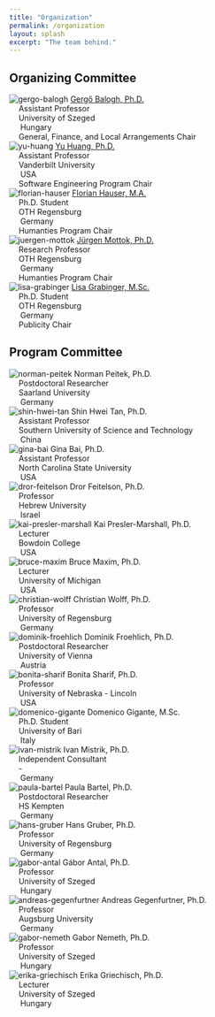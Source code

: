 ```yaml
---
title: "Organization"
permalink: /organization
layout: splash
excerpt: "The team behind."
---
```


## Organizing Committee

<p class="align-center">
<div class="three-column">
    <img class="align-center selfy" alt="gergo-balogh" src="assets/images/gergo_balogh.jpg"/>
    <a class="name" href="https://www.inf.u-szeged.hu/~geryxyz">Gergő Balogh, Ph.D.</a><br/>
    <span class="emph"><img src="assets/images/icon_person.svg" style="vertical-align: middle;" width="13" height="13"> Assistant Professor<br/> 
		       <img src="assets/images/icon_location.svg" style="vertical-align: middle;" width="13" height="13"> University of Szeged<br/>
		       <img src="https://flagcdn.com/16x12/hu.png" style="vertical-align: middle;" width="16" height="12"> Hungary<br/>
		       <img src="assets/images/icon_chair.svg" style="vertical-align: middle;" width="13" height="13"> General, Finance, and Local Arrangements Chair</span>
</div>
<div class="three-column">
    <img class="align-center selfy" alt="yu-huang" src="assets/images/yu_huang.png"/>
    <a class="name" href="https://yuhuang-lab.github.io/">Yu Huang, Ph.D.</a><br/>
    <span class="emph"><img src="assets/images/icon_person.svg" style="vertical-align: middle;" width="13" height="13"> Assistant Professor<br/> 
		       <img src="assets/images/icon_location.svg" style="vertical-align: middle;" width="13" height="13"> Vanderbilt University<br/>
		       <img src="https://flagcdn.com/16x12/us.png" style="vertical-align: middle;" width="16" height="12"> USA<br/>
		       <img src="assets/images/icon_chair.svg" style="vertical-align: middle;" width="13" height="13"> Software Engineering Program Chair</span>
</div>
<div class="three-column">
    <img class="align-center selfy" alt="florian-hauser" src="assets/images/florian_hauser.png"/>
    <a class="name" href="https://www.las3.de/eyetracking-labor/">Florian Hauser, M.A.</a><br/>
    <span class="emph"><img src="assets/images/icon_person.svg" style="vertical-align: middle;" width="13" height="13"> Ph.D. Student<br/> 
		       <img src="assets/images/icon_location.svg" style="vertical-align: middle;" width="13" height="13"> OTH Regensburg<br/>
		       <img src="https://flagcdn.com/16x12/de.png" style="vertical-align: middle;" width="16" height="12"> Germany<br/>
		       <img src="assets/images/icon_chair.svg" style="vertical-align: middle;" width="13" height="13"> Humanties Program Chair</span>
</div>
<div class="three-column">
    <img class="align-center selfy" alt="juergen-mottok" src="assets/images/juergen_mottok.jpg"/>
    <a class="name" href="https://www.las3.de/eyetracking-labor/">Jürgen Mottok, Ph.D.</a><br/>
    <span class="emph"><img src="assets/images/icon_person.svg" style="vertical-align: middle;" width="13" height="13"> Research Professor<br/> 
		       <img src="assets/images/icon_location.svg" style="vertical-align: middle;" width="13" height="13"> OTH Regensburg<br/>
		       <img src="https://flagcdn.com/16x12/de.png" style="vertical-align: middle;" width="16" height="12"> Germany<br/>
		       <img src="assets/images/icon_chair.svg" style="vertical-align: middle;" width="13" height="13"> Humanties Program Chair</span>
</div>
<div class="three-column">
    <img class="align-center selfy" alt="lisa-grabinger" src="assets/images/lisa_grabinger.jpg"/>
    <a class="name" href="https://www.las3.de/eyetracking-labor/">Lisa Grabinger, M.Sc.</a><br/>
    <span class="emph"><img src="assets/images/icon_person.svg" style="vertical-align: middle;" width="13" height="13"> Ph.D. Student<br/> 
		       <img src="assets/images/icon_location.svg" style="vertical-align: middle;" width="13" height="13"> OTH Regensburg<br/>
		       <img src="https://flagcdn.com/16x12/de.png" style="vertical-align: middle;" width="16" height="12"> Germany<br/>
		       <img src="assets/images/icon_chair.svg" style="vertical-align: middle;" width="13" height="13"> Publicity Chair</span>
</div>
</p>

## Program Committee

<p>
<div class="three-column">
    <img class="align-center selfy" alt="norman-peitek" src="assets/images/norman_peitek.jpeg"/>
    <a class="emph">Norman Peitek, Ph.D.</a><br/>
    <span class="emph"><img src="assets/images/icon_person.svg" style="vertical-align: middle;" width="13" height="13"> Postdoctoral Researcher<br/> 
		       <img src="assets/images/icon_location.svg" style="vertical-align: middle;" width="13" height="13"> Saarland University<br/>
		       <img src="https://flagcdn.com/16x12/de.png" style="vertical-align: middle;" width="16" height="12"> Germany<br/>
</div>
<div class="three-column">
    <img class="align-center selfy" alt="shin-hwei-tan" src="assets/images/shin_hwei_tan.jpg"/>
    <a class="emph">Shin Hwei Tan, Ph.D.</a><br/>
    <span class="emph"><img src="assets/images/icon_person.svg" style="vertical-align: middle;" width="13" height="13"> Assistant Professor<br/> 
		       <img src="assets/images/icon_location.svg" style="vertical-align: middle;" width="13" height="13"> Southern University of Science and Technology<br/>
		       <img src="https://flagcdn.com/16x12/cn.png" style="vertical-align: middle;" width="16" height="12"> China<br/>
</div>
<div class="three-column">
    <img class="align-center selfy" alt="gina-bai" src="assets/images/gina_bai.jpg"/>
    <a class="emph">Gina Bai, Ph.D.</a><br/>
    <span class="emph"><img src="assets/images/icon_person.svg" style="vertical-align: middle;" width="13" height="13"> Assistant Professor<br/> 
		       <img src="assets/images/icon_location.svg" style="vertical-align: middle;" width="13" height="13"> North Carolina State University<br/>
		       <img src="https://flagcdn.com/16x12/us.png" style="vertical-align: middle;" width="16" height="12"> USA<br/>
</div>
<div class="three-column">
    <img class="align-center selfy" alt="dror-feitelson" src="assets/images/dror_feitelson.jpg"/>
    <a class="emph">Dror Feitelson, Ph.D.</a><br/>
    <span class="emph"><img src="assets/images/icon_person.svg" style="vertical-align: middle;" width="13" height="13"> Professor<br/> 
		       <img src="assets/images/icon_location.svg" style="vertical-align: middle;" width="13" height="13"> Hebrew University<br/>
		       <img src="https://flagcdn.com/16x12/il.png" style="vertical-align: middle;" width="16" height="12"> Israel<br/>
</div>
<div class="three-column">
    <img class="align-center selfy" alt="kai-presler-marshall" src="assets/images/kai_presler_marshall.jpg"/>
    <a class="emph">Kai Presler-Marshall, Ph.D.</a><br/>
    <span class="emph"><img src="assets/images/icon_person.svg" style="vertical-align: middle;" width="13" height="13"> Lecturer<br/> 
		       <img src="assets/images/icon_location.svg" style="vertical-align: middle;" width="13" height="13"> Bowdoin College<br/>
		       <img src="https://flagcdn.com/16x12/zs.png" style="vertical-align: middle;" width="16" height="12"> USA<br/>
</div>
<div class="three-column">
    <img class="align-center selfy" alt="bruce-maxim" src="assets/images/bruce_maxim.jpg"/>
    <a class="emph">Bruce Maxim, Ph.D.</a><br/>
    <span class="emph"><img src="assets/images/icon_person.svg" style="vertical-align: middle;" width="13" height="13"> Lecturer<br/> 
		       <img src="assets/images/icon_location.svg" style="vertical-align: middle;" width="13" height="13"> University of Michigan<br/>
		       <img src="https://flagcdn.com/16x12/us.png" style="vertical-align: middle;" width="16" height="12"> USA<br/>
</div>
<div class="three-column">
    <img class="align-center selfy" alt="christian-wolff" src="assets/images/christian_wolff.jpeg"/>
    <a class="emph">Christian Wolff, Ph.D.</a><br/>
    <span class="emph"><img src="assets/images/icon_person.svg" style="vertical-align: middle;" width="13" height="13"> Professor<br/> 
		       <img src="assets/images/icon_location.svg" style="vertical-align: middle;" width="13" height="13"> University of Regensburg<br/>
		       <img src="https://flagcdn.com/16x12/de.png" style="vertical-align: middle;" width="16" height="12"> Germany<br/>
</div>
<div class="three-column">
    <img class="align-center selfy" alt="dominik-froehlich" src="assets/images/dominik_froehlich.jpeg"/>
    <a class="emph">Dominik Froehlich, Ph.D.</a><br/>
    <span class="emph"><img src="assets/images/icon_person.svg" style="vertical-align: middle;" width="13" height="13"> Postdoctoral Researcher<br/> 
		       <img src="assets/images/icon_location.svg" style="vertical-align: middle;" width="13" height="13"> University of Vienna<br/>
		       <img src="https://flagcdn.com/16x12/at.png" style="vertical-align: middle;" width="16" height="12"> Austria<br/>
</div>
<div class="three-column">
    <img class="align-center selfy" alt="bonita-sharif" src="assets/images/bonita_sharif.jpeg"/>
    <a class="emph">Bonita Sharif, Ph.D.</a><br/>
    <span class="emph"><img src="assets/images/icon_person.svg" style="vertical-align: middle;" width="13" height="13"> Professor<br/> 
		       <img src="assets/images/icon_location.svg" style="vertical-align: middle;" width="13" height="13"> University of Nebraska - Lincoln<br/>
		       <img src="https://flagcdn.com/16x12/us.png" style="vertical-align: middle;" width="16" height="12"> USA<br/>
</div>
</div>
<div class="three-column">
    <img class="align-center selfy" alt="domenico-gigante" src="assets/images/dror_feitelson.jpg"/>
    <a class="emph">Domenico Gigante, M.Sc.</a><br/>
    <span class="emph"><img src="assets/images/icon_person.svg" style="vertical-align: middle;" width="13" height="13"> Ph.D. Student<br/> 
		       <img src="assets/images/icon_location.svg" style="vertical-align: middle;" width="13" height="13"> University of Bari<br/>
		       <img src="https://flagcdn.com/16x12/it.png" style="vertical-align: middle;" width="16" height="12"> Italy<br/>
</div>
<div class="three-column">
    <img class="align-center selfy" alt="ivan-mistrik" src="assets/images/dror_feitelson.jpg"/>
    <a class="emph">Ivan Mistrik, Ph.D.</a><br/>
    <span class="emph"><img src="assets/images/icon_person.svg" style="vertical-align: middle;" width="13" height="13"> Independent Consultant<br/> 
		       <img src="assets/images/icon_location.svg" style="vertical-align: middle;" width="13" height="13"> -<br/>
		       <img src="https://flagcdn.com/16x12/de.png" style="vertical-align: middle;" width="16" height="12"> Germany<br/>
</div>
<div class="three-column">
    <img class="align-center selfy" alt="paula-bartel" src="assets/images/dror_feitelson.jpg"/>
    <a class="emph">Paula Bartel, Ph.D.</a><br/>
    <span class="emph"><img src="assets/images/icon_person.svg" style="vertical-align: middle;" width="13" height="13"> Postdoctoral Researcher<br/> 
		       <img src="assets/images/icon_location.svg" style="vertical-align: middle;" width="13" height="13"> HS Kempten<br/>
		       <img src="https://flagcdn.com/16x12/de.png" style="vertical-align: middle;" width="16" height="12"> Germany<br/>
</div>
<div class="three-column">
    <img class="align-center selfy" alt="hans-gruber" src="assets/images/hans_gruber.jpg"/>
    <a class="emph">Hans Gruber, Ph.D.</a><br/>
    <span class="emph"><img src="assets/images/icon_person.svg" style="vertical-align: middle;" width="13" height="13"> Professor<br/> 
		       <img src="assets/images/icon_location.svg" style="vertical-align: middle;" width="13" height="13"> University of Regensburg<br/>
		       <img src="https://flagcdn.com/16x12/de.png" style="vertical-align: middle;" width="16" height="12"> Germany<br/>
</div>
<div class="three-column">
    <img class="align-center selfy" alt="gabor-antal" src="assets/images/gabor_antal.jpeg"/>
    <a class="emph">Gábor Antal, Ph.D.</a><br/>
    <span class="emph"><img src="assets/images/icon_person.svg" style="vertical-align: middle;" width="13" height="13"> Professor<br/> 
		       <img src="assets/images/icon_location.svg" style="vertical-align: middle;" width="13" height="13"> University of Szeged<br/>
		       <img src="https://flagcdn.com/16x12/hu.png" style="vertical-align: middle;" width="16" height="12"> Hungary<br/>
</div>
<div class="three-column">
    <img class="align-center selfy" alt="andreas-gegenfurtner" src="assets/images/andreas_gegenfurtner.jpg"/>
    <a class="emph">Andreas Gegenfurtner, Ph.D.</a><br/>
    <span class="emph"><img src="assets/images/icon_person.svg" style="vertical-align: middle;" width="13" height="13"> Professor<br/> 
		       <img src="assets/images/icon_location.svg" style="vertical-align: middle;" width="13" height="13"> Augsburg University<br/>
		       <img src="https://flagcdn.com/16x12/de.png" style="vertical-align: middle;" width="16" height="12"> Germany<br/>
</div>
<div class="three-column">
    <img class="align-center selfy" alt="gabor-nemeth" src="assets/images/gabor_nemeth.jpeg"/>
    <a class="emph">Gabor Nemeth, Ph.D.</a><br/>
    <span class="emph"><img src="assets/images/icon_person.svg" style="vertical-align: middle;" width="13" height="13"> Professor<br/> 
		       <img src="assets/images/icon_location.svg" style="vertical-align: middle;" width="13" height="13"> University of Szeged<br/>
		       <img src="https://flagcdn.com/16x12/hu.png" style="vertical-align: middle;" width="16" height="12"> Hungary<br/>
</div>
<div class="three-column">
    <img class="align-center selfy" alt="erika-griechisch" src="assets/images/erika_griechisch.jpeg"/>
    <a class="emph">Erika Griechisch, Ph.D.</a><br/>
    <span class="emph"><img src="assets/images/icon_person.svg" style="vertical-align: middle;" width="13" height="13"> Lecturer<br/> 
		       <img src="assets/images/icon_location.svg" style="vertical-align: middle;" width="13" height="13"> University of Szeged<br/>
		       <img src="https://flagcdn.com/16x12/hu.png" style="vertical-align: middle;" width="16" height="12"> Hungary<br/>
</div>
</p>
